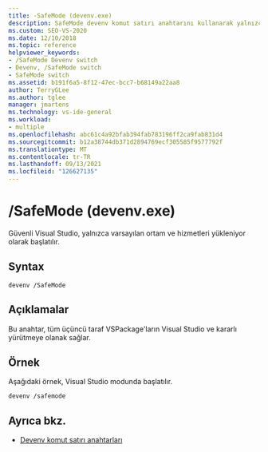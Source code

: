 ```yaml
---
title: -SafeMode (devenv.exe)
description: SafeMode devenv komut satırı anahtarını kullanarak yalnızca varsayılan ortamı ve Visual Studio modunda başlatmayı öğrenin.
ms.custom: SEO-VS-2020
ms.date: 12/10/2018
ms.topic: reference
helpviewer_keywords:
- /SafeMode Devenv switch
- Devenv, /SafeMode switch
- SafeMode switch
ms.assetid: b191f6a5-8f12-47ec-bcc7-b68149a22aa8
author: TerryGLee
ms.author: tglee
manager: jmartens
ms.technology: vs-ide-general
ms.workload:
- multiple
ms.openlocfilehash: abc61c4a92bfab394fab783196ff2ca9fab831d4
ms.sourcegitcommit: b12a38744db371d2894769ecf305585f9577792f
ms.translationtype: MT
ms.contentlocale: tr-TR
ms.lasthandoff: 09/13/2021
ms.locfileid: "126627135"
---
```

# <a name="safemode-devenvexe"></a>/SafeMode (devenv.exe)

Güvenli Visual Studio, yalnızca varsayılan ortam ve hizmetleri yükleniyor olarak başlatılır.

## <a name="syntax"></a>Syntax

```shell
devenv /SafeMode
```

## <a name="remarks"></a>Açıklamalar

Bu anahtar, tüm üçüncü taraf VSPackage'ların Visual Studio ve kararlı yürütmeye olanak sağlar.

## <a name="example"></a>Örnek

Aşağıdaki örnek, Visual Studio modunda başlatılır.

```shell
devenv /safemode
```

## <a name="see-also"></a>Ayrıca bkz.

- [Devenv komut satırı anahtarları](../../ide/reference/devenv-command-line-switches.md)
